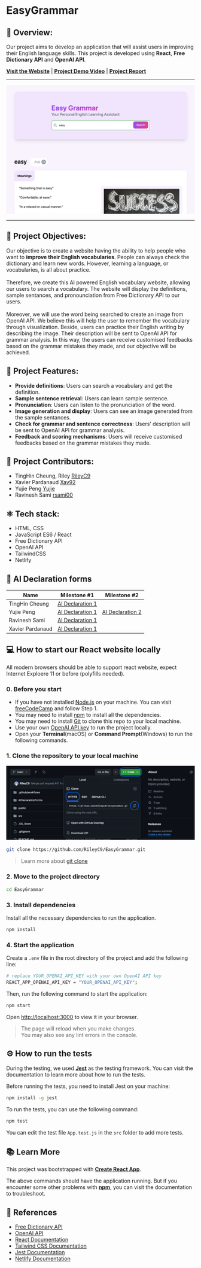 # EasyGrammar

## 📖 Overview:

Our project aims to develop an application that will assist users in improving their English language skills. This project is developed using **React**, **Free Dictionary API** and **OpenAI API**.

<!--  The README should also include a link to the public URL, project demo, reports, presentations and any other relevant information. -->

[**Visit the Website**](https://easygrammar.netlify.app/) | [**Project Demo Video**](https://drive.google.com/file/d/1BGwYyWy6-Ay4LPMKNaLGZ9Xeqsm9he0E/view?usp=drive_link) | [**Project Report**]()

---

![Easy Grammar](./src/img/homepage.png)

---

## 🎯 Project Objectives:

Our objective is to create a website having the ability to help people who want to **improve their English vocabularies**. People can always check the dictionary and learn new words. However, learning a language, or vocabularies, is all about practice.
<br><br>Therefore, we create this AI powered English vocabulary website, allowing our users to search a vocabulary. The website will display the definitions, sample sentances, and pronounciation from Free Dictionary API to our users.
<br><br>Moreover, we will use the word being searched to create an image from OpenAI API. We believe this will help the user to remember the vocabulary through visualization. Beside, users can practice their English writing by describing the image. Their description will be sent to OpenAI API for grammar analysis. In this way, the users can receive customised feedbacks based on the grammar mistakes they made, and our objective will be achieved.

## 🚀 Project Features:

- **Provide definitions**: Users can search a vocabulary and get the definition.
- **Sample sentence retrieval**: Users can learn sample sentence.
- **Pronunciation**: Users can listen to the pronunciation of the word.
- **Image generation and display**: Users can see an image generated from the sample sentances.
- **Check for grammar and sentence correctness**: Users’ description will be sent to OpenAI API for grammar analysis.
- **Feedback and scoring mechanisms**: Users will receive customised feedbacks based on the grammar mistakes they made.

## 👥 Project Contributors:

- TingHin Cheung, Riley [RileyC9](https://github.com/RileyC9)
- Xavier Pardanaud [Xav92](https://github.com/Xav92)
- Yujie Peng [Yujie](https://github.com/Peng-Yujie)
- Ravinesh Sami [rsami00](https://github.com/rsami00)

## ⚛️ Tech stack:

- HTML, CSS
- JavaScript ES6 / React
- Free Dictionary API
- OpenAI API
- TailwindCSS
- Netlify

## 💬 AI Declaration forms

| Name             | Milestone #1                                                                            | Milestone #2                                                                        |
| ---------------- | --------------------------------------------------------------------------------------- | ----------------------------------------------------------------------------------- |
| TingHin Cheung   | [AI Declaration 1](./AIDeclarationForms/p1_AI_declaration_TingHin_Cheung_100396747.pdf) |                                                                                     |
| Yujie Peng       | [AI Declaration 1](./AIDeclarationForms/p1_AI_Declaration_Yujie_Peng_100407970.pdf)     | [AI Declaration 2](./AIDeclarationForms/p2_AI_Declaration_Yujie_Peng_100407970.pdf) |
| Ravinesh Sami    | [AI Declaration 1](./AIDeclarationForms/p1_AI_Declaration_Ravinesh_Sami_100399749.pdf)  |                                                                                     |
| Xavier Pardanaud | [AI Declaration 1](AIDeclarationForms/P1_AI_Declaration_Xavier_Pardanaud_100309633.pdf) |                                                                                     |

## 💻 How to start our React website locally

All modern browsers should be able to support react website, expect Internet Exploere 11 or before (polyfills needed).

### 0. Before you start

- If you have not installed [Node.js](https://nodejs.org/en/) on your machine. You can visit [freeCodeCamp](https://www.freecodecamp.org/news/how-to-install-react-a-step-by-step-guide/) and follow Step 1.
- You may need to install [npm](https://www.npmjs.com/get-npm) to install all the dependencies.
- You may need to install [Git](https://github.com/git-guides/install-git) to clone this repo to your local machine.
- Use your own [OpenAI API key](https://platform.openai.com/docs/overview) to run the project locally.
- Open your **Terminal**(macOS) or **Command Prompt**(Windows) to run the following commands.

### 1. Clone the repository to your local machine

![Cloning repoitory](./githubReadmeSteps.png)

```bash
git clone https://github.com/RileyC9/EasyGrammar.git
```

> Learn more about [git clone](https://github.com/git-guides/git-clone)

### 2. Move to the project directory

```bash
cd EasyGrammar
```

### 3. Install dependencies

Install all the necessary dependencies to run the application.

```bash
npm install
```

### 4. Start the application

Create a `.env` file in the root directory of the project and add the following line:

```bash
# replace YOUR_OPENAI_API_KEY with your own OpenAI API key
REACT_APP_OPENAI_API_KEY = "YOUR_OPENAI_API_KEY";
```

Then, run the following command to start the application:

```bash
npm start
```

Open [http://localhost:3000](http://localhost:3000) to view it in your browser.

> The page will reload when you make changes.\
> You may also see any lint errors in the console.

## ⚙️ How to run the tests

During the testing, we used [**Jest**](https://jestjs.io/docs/getting-started) as the testing framework. You can visit the documentation to learn more about how to run the tests.

Before running the tests, you need to install Jest on your machine:

```bash
npm install -g jest
```

To run the tests, you can use the following command:

```bash
npm test
```

You can edit the test file `App.test.js` in the `src` folder to add more tests.

## 📚 Learn More

This project was bootstrapped with [**Create React App**](https://github.com/facebook/create-react-app).

The above commands should have the application running. But if you encounter some other problems with [**npm**](https://docs.npmjs.com), you can visit the documentation to troubleshoot.

## 📝 References

- [Free Dictionary API](https://dictionaryapi.dev/)
- [OpenAI API](https://platform.openai.com/docs/overview)
- [React Documentation](https://reactjs.org/docs/getting-started.html)
- [Tailwind CSS Documentation](https://tailwindcss.com/docs)
- [Jest Documentation](https://jestjs.io/docs/getting-started)
- [Netlify Documentation](https://docs.netlify.com/)
